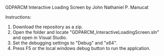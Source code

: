 GDPARCM Interactive Loading Screen by John Nathaniel P. Manucat

Instructions:
1. Download the repository as a zip.
2. Open the folder and locate "GDPARCM_InteractiveLoadingScreen.sln" and open in Visual Studio.
3. Set the debugging settings to "Debug" and "x64".
4. Press F5 or the local windows debug button to run the applcation.
